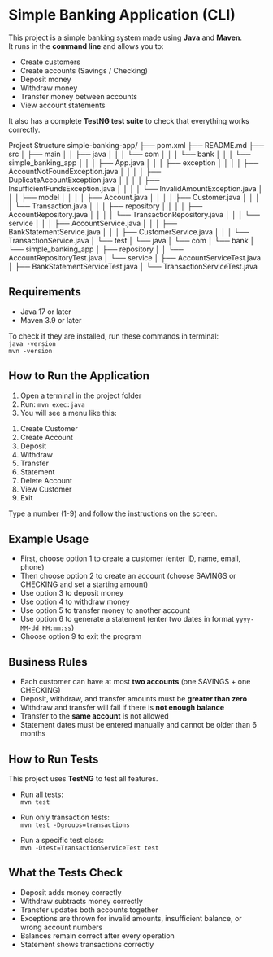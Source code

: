 
# Simple Banking Application (CLI)

This project is a simple banking system made using **Java** and **Maven**.  
It runs in the **command line** and allows you to:

- Create customers  
- Create accounts (Savings / Checking)  
- Deposit money  
- Withdraw money  
- Transfer money between accounts  
- View account statements  

It also has a complete **TestNG test suite** to check that everything works correctly.









Project Structure
simple-banking-app/
├── pom.xml
├── README.md
├── src
│   ├── main
│   │   ├── java
│   │   │   └── com
│   │   │       └── bank
│   │   │           └── simple_banking_app
│   │   │               ├── App.java
│   │   │               ├── exception
│   │   │               │   ├── AccountNotFoundException.java
│   │   │               │   ├── DuplicateAccountException.java
│   │   │               │   ├── InsufficientFundsException.java
│   │   │               │   └── InvalidAmountException.java
│   │   │               ├── model
│   │   │               │   ├── Account.java
│   │   │               │   ├── Customer.java
│   │   │               │   └── Transaction.java
│   │   │               ├── repository
│   │   │               │   ├── AccountRepository.java
│   │   │               │   └── TransactionRepository.java
│   │   │               └── service
│   │   │                   ├── AccountService.java
│   │   │                   ├── BankStatementService.java
│   │   │                   ├── CustomerService.java
│   │   │                   └── TransactionService.java
│   └── test
│       └── java
│           └── com
│               └── bank
│                   └── simple_banking_app
│                       ├── repository
│                       │   └── AccountRepositoryTest.java
│                       └── service
│                           ├── AccountServiceTest.java
│                           ├── BankStatementServiceTest.java
│                           └── TransactionServiceTest.java




## Requirements

- Java 17 or later  
- Maven 3.9 or later  

To check if they are installed, run these commands in terminal:  
`java -version`  
`mvn -version`

## How to Run the Application

1. Open a terminal in the project folder  
2. Run: `mvn exec:java`  
3. You will see a menu like this:

1) Create Customer  
2) Create Account  
3) Deposit  
4) Withdraw  
5) Transfer  
6) Statement  
7) Delete Account  
8) View Customer  
9) Exit  

Type a number (1-9) and follow the instructions on the screen.

## Example Usage

- First, choose option 1 to create a customer (enter ID, name, email, phone)  
- Then choose option 2 to create an account (choose SAVINGS or CHECKING and set a starting amount)  
- Use option 3 to deposit money  
- Use option 4 to withdraw money  
- Use option 5 to transfer money to another account  
- Use option 6 to generate a statement (enter two dates in format `yyyy-MM-dd HH:mm:ss`)  
- Choose option 9 to exit the program

## Business Rules

- Each customer can have at most **two accounts** (one SAVINGS + one CHECKING)  
- Deposit, withdraw, and transfer amounts must be **greater than zero**  
- Withdraw and transfer will fail if there is **not enough balance**  
- Transfer to the **same account** is not allowed  
- Statement dates must be entered manually and cannot be older than 6 months  

## How to Run Tests

This project uses **TestNG** to test all features.

- Run all tests:  
`mvn test`

- Run only transaction tests:  
`mvn test -Dgroups=transactions`

- Run a specific test class:  
`mvn -Dtest=TransactionServiceTest test`

## What the Tests Check

- Deposit adds money correctly  
- Withdraw subtracts money correctly  
- Transfer updates both accounts together  
- Exceptions are thrown for invalid amounts, insufficient balance, or wrong account numbers  
- Balances remain correct after every operation  
- Statement shows transactions correctly  

